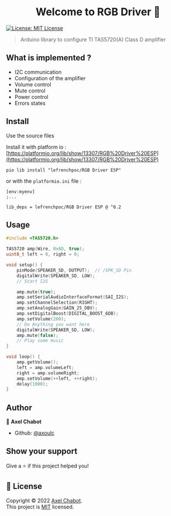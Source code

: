 <h1 align="center">Welcome to RGB Driver 👋</h1>
<p>
  <a href="https://github.com/axoulc/TAS5720-Arduino/blob/main/LICENSE" target="_blank">
    <img alt="License: MIT License" src="https://img.shields.io/badge/License-MIT License-yellow.svg" />
  </a>
</p>

> Arduino library to configure TI TAS5720(A) Class D amplifier

## What is implemented ?
- I2C communication
- Configuration of the amplifier
- Volume control
- Mute control
- Power control
- Errors states

## Install
Use the source files

Install it with platform io : [https://platformio.org/lib/show/13307/RGB%20Driver%20ESP](https://platformio.org/lib/show/13307/RGB%20Driver%20ESP)
```
pio lib install "lefrenchpoc/RGB Driver ESP"
```
or with the `platformio.ini` file :

```
[env:myenv]
;...

lib_deps = lefrenchpoc/RGB Driver ESP @ ^0.2
```

## Usage

```cpp
#include <TAS5720.h>

TAS5720 amp(Wire, 0x6D, true);
uint8_t left = 0, right = 0;

void setup() {
    pinMode(SPEAKER_SD, OUTPUT);  // /SPK_SD Pin
    digitalWrite(SPEAKER_SD, LOW);
    // Start I2S

    amp.mute(true);
    amp.setSerialAudioInterfaceFormat(SAI_I2S);
    amp.setChannelSelection(RIGHT);
    amp.setAnalogGain(GAIN_25_DBV);
    amp.setDigitalBoost(DIGITAL_BOOST_6DB);
    amp.setVolume(200);
    // Do Anything you want here
    digitalWrite(SPEAKER_SD, LOW);
    amp.mute(false);
    // Play some music
}

void loop() {
    amp.getVolume();
    left = amp.volumeLeft;
    right = amp.volumeRight;
    amp.setVolume(++left, ++right);
    delay(1000);
}
```

## Author

👤 **Axel Chabot**

* Github: [@axoulc](https://github.com/axoulc)

## Show your support

Give a ⭐️ if this project helped you!

## 📝 License

Copyright © 2022 [Axel Chabot](https://github.com/axoulc).<br />
This project is [MIT](https://github.com/axoulc/TAS5720-Arduino/blob/main/LICENSE) licensed.